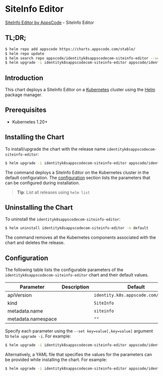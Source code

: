 # SiteInfo Editor

[SiteInfo Editor by AppsCode](https://appscode.com) - SiteInfo Editor

## TL;DR;

```bash
$ helm repo add appscode https://charts.appscode.com/stable/
$ helm repo update
$ helm search repo appscode/identityk8sappscodecom-siteinfo-editor --version=v0.20.0
$ helm upgrade -i identityk8sappscodecom-siteinfo-editor appscode/identityk8sappscodecom-siteinfo-editor -n default --create-namespace --version=v0.20.0
```

## Introduction

This chart deploys a SiteInfo Editor on a [Kubernetes](http://kubernetes.io) cluster using the [Helm](https://helm.sh) package manager.

## Prerequisites

- Kubernetes 1.20+

## Installing the Chart

To install/upgrade the chart with the release name `identityk8sappscodecom-siteinfo-editor`:

```bash
$ helm upgrade -i identityk8sappscodecom-siteinfo-editor appscode/identityk8sappscodecom-siteinfo-editor -n default --create-namespace --version=v0.20.0
```

The command deploys a SiteInfo Editor on the Kubernetes cluster in the default configuration. The [configuration](#configuration) section lists the parameters that can be configured during installation.

> **Tip**: List all releases using `helm list`

## Uninstalling the Chart

To uninstall the `identityk8sappscodecom-siteinfo-editor`:

```bash
$ helm uninstall identityk8sappscodecom-siteinfo-editor -n default
```

The command removes all the Kubernetes components associated with the chart and deletes the release.

## Configuration

The following table lists the configurable parameters of the `identityk8sappscodecom-siteinfo-editor` chart and their default values.

|     Parameter      | Description |                     Default                     |
|--------------------|-------------|-------------------------------------------------|
| apiVersion         |             | <code>identity.k8s.appscode.com/v1alpha1</code> |
| kind               |             | <code>SiteInfo</code>                           |
| metadata.name      |             | <code>siteinfo</code>                           |
| metadata.namespace |             | <code>""</code>                                 |


Specify each parameter using the `--set key=value[,key=value]` argument to `helm upgrade -i`. For example:

```bash
$ helm upgrade -i identityk8sappscodecom-siteinfo-editor appscode/identityk8sappscodecom-siteinfo-editor -n default --create-namespace --version=v0.20.0 --set apiVersion=identity.k8s.appscode.com/v1alpha1
```

Alternatively, a YAML file that specifies the values for the parameters can be provided while
installing the chart. For example:

```bash
$ helm upgrade -i identityk8sappscodecom-siteinfo-editor appscode/identityk8sappscodecom-siteinfo-editor -n default --create-namespace --version=v0.20.0 --values values.yaml
```
